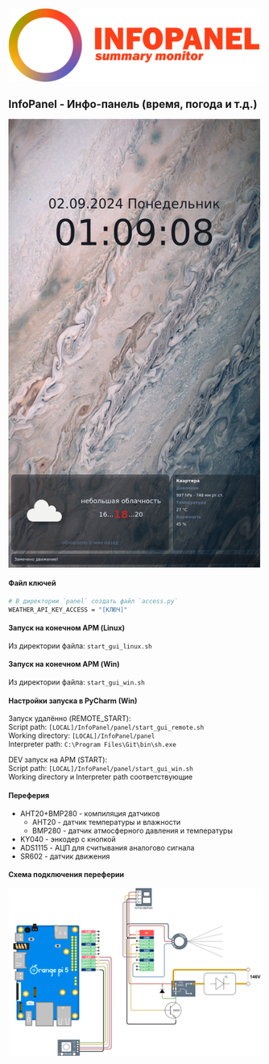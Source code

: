 <img src="https://github.com/HoriFox/SmartHomeCentralDoc/blob/main/gitimg/infopanel_logo.png" width="500">

## InfoPanel - Инфо-панель (время, погода и т.д.)

<img src="https://github.com/HoriFox/InfoPanel/blob/master/img/InfoPanelVisual.png" width="500">

#### Файл ключей  
```bash
# В директории `panel` создать файл `access.py`
WEATHER_API_KEY_ACCESS = "[КЛЮЧ]"
```

#### Запуск на конечном АРМ (Linux)  
Из директории файла: `start_gui_linux.sh`

#### Запуск на конечном АРМ (Win)  
Из директории файла: `start_gui_win.sh`

#### Настройки запуска в PyCharm (Win)  
Запуск удалённо (REMOTE_START):  
Script path: `[LOCAL]/InfoPanel/panel/start_gui_remote.sh`  
Working directory: `[LOCAL]/InfoPanel/panel`  
Interpreter path: `C:\Program Files\Git\bin\sh.exe`  

DEV запуск на АРМ (START):  
Script path: `[LOCAL]/InfoPanel/panel/start_gui_win.sh`  
Working directory и Interpreter path соответствующие  

#### Переферия  
* AHT20+BMP280 - компиляция датчиков  
  * AHT20 - датчик температуры и влажности  
  * BMP280 - датчик атмосферного давления и температуры  
* KY040 - энкодер с кнопкой  
* ADS1115 - АЦП для считывания аналогово сигнала  
* SR602 - датчик движения  

#### Схема подключения переферии
![Схема](https://github.com/HoriFox/InfoPanel/blob/master/img/InfoPanel.png)
